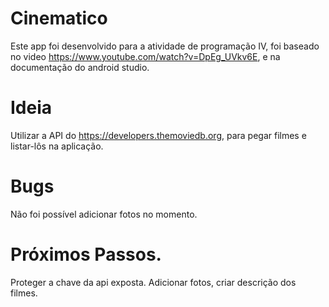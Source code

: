 # Cinematico
Este app foi desenvolvido para a atividade de programação IV, foi baseado no video
https://www.youtube.com/watch?v=DpEg_UVkv6E, e na documentação do android studio.

# Ideia
Utilizar a API do https://developers.themoviedb.org, para pegar filmes e listar-lôs
na aplicação.

# Bugs
Não foi possível adicionar fotos no momento.

# Próximos Passos.
Proteger a chave da api exposta.
Adicionar fotos, criar descrição dos filmes.

